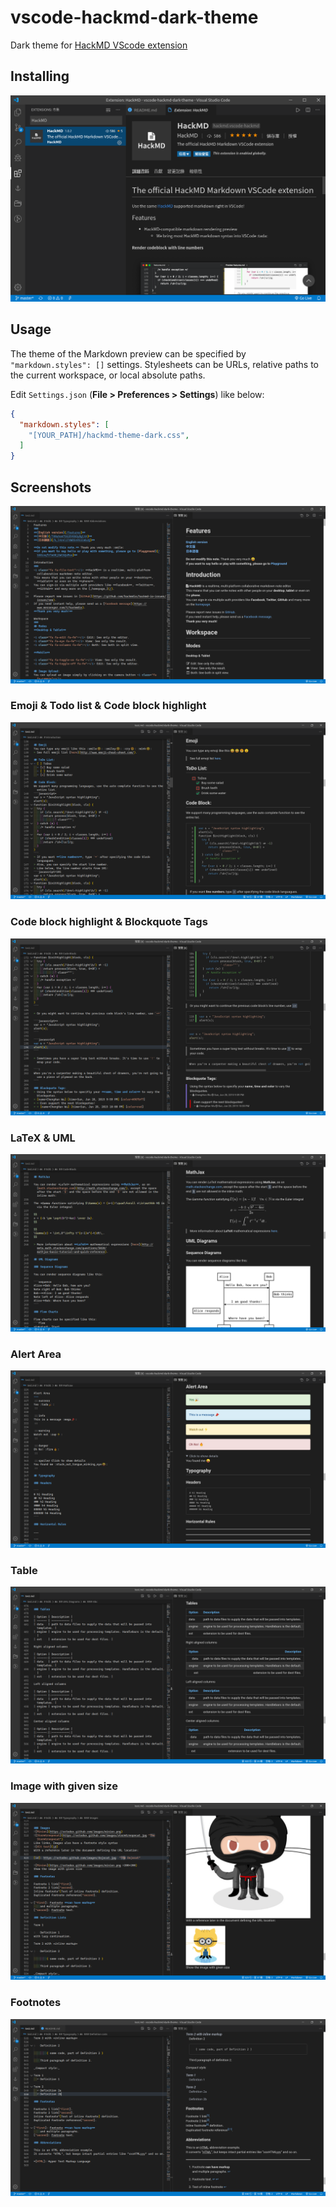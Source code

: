 # vscode-hackmd-dark-theme

Dark theme for [HackMD VScode extension](https://marketplace.visualstudio.com/items?itemName=HackMD.vscode-hackmd)

## Installing

![](./screenshot/hackmd-vscode-extension.png)

## Usage

The theme of the Markdown preview can be specified by `"markdown.styles": []` settings. Stylesheets can be URLs, relative paths to the current workspace, or local absolute paths.

Edit `Settings.json` (**File > Preferences > Settings**) like below:

```json
{
  "markdown.styles": [
    "[YOUR_PATH]/hackmd-theme-dark.css",
  ]
}
```

## Screenshots

![](./screenshot/text.png)

### Emoji & Todo list & Code block highlight

![](./screenshot/emoji-and-todo-list-and-code-block-highlight.png)

### Code block highlight & Blockquote Tags

![](./screenshot/code-block-highlight-and-blockquote-tags.png)

### LaTeX & UML

![](./screenshot/latex-uml.png)

### Alert Area

![](./screenshot/alert-area.png)

### Table

![](./screenshot/table.png)

### Image with given size

![](./screenshot/image-with-given-size.png)

### Footnotes

![](./screenshot/footnotes.png)